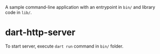 A sample command-line application with an entrypoint in `bin/` and library code
in `lib/`.
# dart-http-server

To start server, execute `dart run` command in `bin/` folder.
